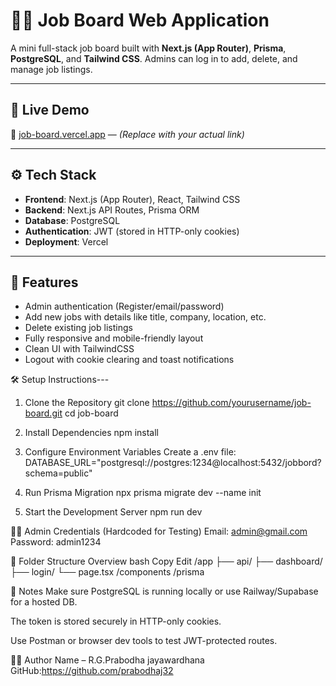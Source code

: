 # 🧑‍💼 Job Board Web Application

A mini full-stack job board built with **Next.js (App Router)**, **Prisma**, **PostgreSQL**, and **Tailwind CSS**. Admins can log in to add, delete, and manage job listings.

---

## 🚀 Live Demo

🔗 [job-board.vercel.app](https://job-board.vercel.app) — *(Replace with your actual link)*

---

## ⚙️ Tech Stack

- **Frontend**: Next.js (App Router), React, Tailwind CSS
- **Backend**: Next.js API Routes, Prisma ORM
- **Database**: PostgreSQL
- **Authentication**: JWT (stored in HTTP-only cookies)
- **Deployment**: Vercel

---

## 📸 Features

- Admin authentication (Register/email/password)
- Add new jobs with details like title, company, location, etc.
- Delete existing job listings
- Fully responsive and mobile-friendly layout
- Clean UI with TailwindCSS
- Logout with cookie clearing and toast notifications

🛠️ Setup Instructions---

1. Clone the Repository
git clone https://github.com/yourusername/job-board.git
cd job-board

2. Install Dependencies
npm install

3. Configure Environment Variables
Create a .env file:
DATABASE_URL="postgresql://postgres:1234@localhost:5432/jobbord?schema=public"


4. Run Prisma Migration
npx prisma migrate dev --name init

5. Start the Development Server
npm run dev

👨‍💻 Admin Credentials (Hardcoded for Testing)
Email: admin@gmail.com
Password: admin1234


📂 Folder Structure Overview
bash
Copy
Edit
/app
  ├── api/
  ├── dashboard/
  ├── login/
  └── page.tsx
/components
/prisma

📌 Notes
Make sure PostgreSQL is running locally or use Railway/Supabase for a hosted DB.

The token is stored securely in HTTP-only cookies.

Use Postman or browser dev tools to test JWT-protected routes.

🧑‍🎓 Author
Name – R.G.Prabodha jayawardhana
GitHub:https://github.com/prabodhaj32



